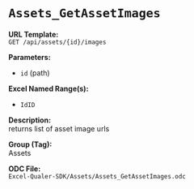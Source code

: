 # `Assets_GetAssetImages`

**URL Template:**  
`GET /api/assets/{id}/images`

**Parameters:**  
- `id` (path)

**Excel Named Range(s):**  
- `IdID`

**Description:**  
returns list of asset image urls

**Group (Tag):**  
Assets

**ODC File:**  
`Excel-Qualer-SDK/Assets/Assets_GetAssetImages.odc`
